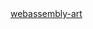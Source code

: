 <html lang="en">
  <head>
    <meta charset="UTF-8">
    <script>
      window.location.href = 'webassembly-art/';
    </script>
  </head>
  <body>
   <noscript>
    <a href='webassembly-art/'>webassembly-art</a>
   </noscript>
  </body>
</html>
